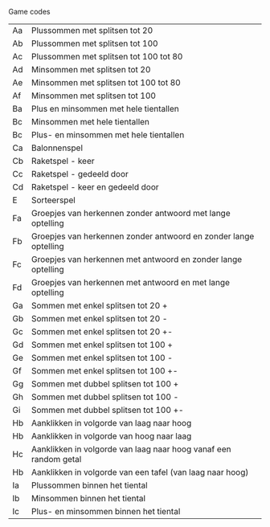 Game codes

<table>
<tr><td>Aa</td><td>Plussommen met splitsen tot 20</td/></tr>
<tr><td>Ab</td><td>Plussommen met splitsen tot 100</td/></tr>
<tr><td>Ac</td><td>Plussommen met splitsen tot 100 tot 80</td/></tr>
<tr><td>Ad</td><td>Minsommen met splitsen tot 20</td/></tr>
<tr><td>Ae</td><td>Minsommen met splitsen tot 100 tot 80</td/></tr>
<tr><td>Af</td><td>Minsommen met splitsen tot 100</td/></tr>
<tr><td>Ba</td><td>Plus en minsommen met hele tientallen</td/></tr>
<tr><td>Bc</td><td>Minsommen met hele tientallen</td/></tr>
<tr><td>Bc</td><td>Plus- en minsommen met hele tientallen</td/></tr>
<tr><td>Ca</td><td>Balonnenspel</td/></tr>
<tr><td>Cb</td><td>Raketspel - keer</td/></tr>
<tr><td>Cc</td><td>Raketspel - gedeeld door</td/></tr>
<tr><td>Cd</td><td>Raketspel - keer en gedeeld door</td/></tr>
<tr><td>E</td><td>Sorteerspel</td/></tr>
<tr><td>Fa</td><td>Groepjes van herkennen zonder antwoord met lange optelling</td/></tr>
<tr><td>Fb</td><td>Groepjes van herkennen zonder antwoord en zonder lange optelling</td/></tr>
<tr><td>Fc</td><td>Groepjes van herkennen met antwoord en zonder lange optelling</td/></tr>
<tr><td>Fd</td><td>Groepjes van herkennen met antwoord en met lange optelling</td/></tr>
<tr><td>Ga</td><td>Sommen met enkel splitsen tot 20 +</td></tr>
<tr><td>Gb</td><td>Sommen met enkel splitsen tot 20 -</td></tr>
<tr><td>Gc</td><td>Sommen met enkel splitsen tot 20 +-</td></tr>
<tr><td>Gd</td><td>Sommen met enkel splitsen tot 100 +</td></tr>
<tr><td>Ge</td><td>Sommen met enkel splitsen tot 100 -</td></tr>
<tr><td>Gf</td><td>Sommen met enkel splitsen tot 100 +-</td></tr>
<tr><td>Gg</td><td>Sommen met dubbel splitsen tot 100 +</td></tr>
<tr><td>Gh</td><td>Sommen met dubbel splitsen tot 100 -</td></tr>
<tr><td>Gi</td><td>Sommen met dubbel splitsen tot 100 +-</td></tr>
<tr><td>Hb</td><td>Aanklikken in volgorde van laag naar hoog</td></tr>
<tr><td>Hb</td><td>Aanklikken in volgorde van hoog naar laag</td></tr>
<tr><td>Hc</td><td>Aanklikken in volgorde van laag naar hoog vanaf een random getal</td></tr>
<tr><td>Hb</td><td>Aanklikken in volgorde van een tafel (van laag naar hoog)</td></tr>
<tr><td>Ia</td><td>Plussommen binnen het tiental</td></tr>
<tr><td>Ib</td><td>Minsommen binnen het tiental</td></tr>
<tr><td>Ic</td><td>Plus- en minsommen binnen het tiental</td></tr>
</table>
